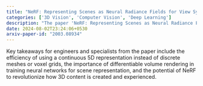 ```yaml
---
title: "NeRF: Representing Scenes as Neural Radiance Fields for View Synthesis"
categories: ['3D Vision', 'Computer Vision', 'Deep Learning']
description: "The paper 'NeRF: Representing Scenes as Neural Radiance Fields for View Synthesis' introduces a novel approach to view synthesis using a continuous 5D representation of scenes. By utilizing a neural network to create a function mapping 5D coordinates to the scene's properties, NeRF can produce high-fidelity renderings from any viewpoint, outperforming traditional methods."
date: 2024-08-02T23:24:06+0530
arxiv-paper-id: "2003.08934"
---
```

Key takeaways for engineers and specialists from the paper include the efficiency of using a continuous 5D representation instead of discrete meshes or voxel grids, the importance of differentiable volume rendering in training neural networks for scene representation, and the potential of NeRF to revolutionize how 3D content is created and experienced.
